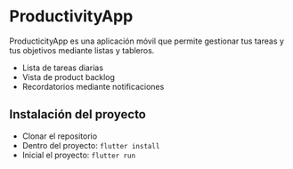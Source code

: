 # ProductivityApp 

ProducticityApp es una aplicación móvil que permite gestionar tus tareas y tus objetivos mediante listas y tableros.

- Lista de tareas diarias
- Vista de product backlog
- Recordatorios mediante notificaciones

## Instalación del proyecto

- Clonar el repositorio
- Dentro del proyecto: `flutter install`
- Inicial el proyecto: `flutter run`
